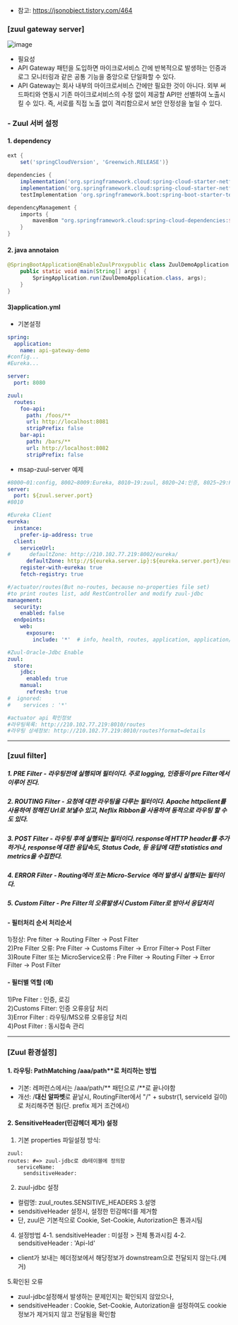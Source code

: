- 참고:  https://jsonobject.tistory.com/464


### [zuul gateway server]

![image](https://user-images.githubusercontent.com/45334819/60981599-9c465e00-a371-11e9-9af1-d140273efe52.png)

- 필요성
 - API Gateway 패턴을 도입하면 마이크로서비스 간에 반복적으로 발생하는 인증과 로그 모니터링과 같은 공통 기능을 중앙으로 단일화할 수 있다.
 - API Gateway는 회사 내부의 마이크로서비스 간에만 필요한 것이 아니다. 외부 써드파티와 연동시 기존 마이크로서비스의 수정 없이 제공할 API만 선별하여 노출시킬 수 있다. 즉, 서로를 직접 노출 없이 격리함으로서 보안 안정성을 높일 수 있다.

### - Zuul 서버 설정

#### 1. dependency
```groovy
ext {
    set('springCloudVersion', 'Greenwich.RELEASE')}

dependencies {
    implementation('org.springframework.cloud:spring-cloud-starter-netflix-zuul')
    implementation('org.springframework.cloud:spring-cloud-starter-netflix-ribbon')
    testImplementation 'org.springframework.boot:spring-boot-starter-test'}

dependencyManagement {
    imports {
        mavenBom "org.springframework.cloud:spring-cloud-dependencies:${springCloudVersion}"
    }
}
```

#### 2. java annotaion
```java
@SpringBootApplication@EnableZuulProxypublic class ZuulDemoApplication {
    public static void main(String[] args) {
        SpringApplication.run(ZuulDemoApplication.class, args);
    }
}
````

#### 3)application.yml 
- 기본설정
``` yml
spring:
  application:
    name: api-gateway-demo
#config...
#Eureka...

server:
  port: 8080

zuul:
  routes:
    foo-api:
      path: /foos/**
      url: http://localhost:8081
      stripPrefix: false
    bar-api:
      path: /bars/**
      url: http://localhost:8082
      stripPrefix: false
```

- msap-zuul-server 예제
``` yml
#8000~01:config, 8002~8009:Eureka, 8010~19:zuul, 8020~24:인증, 8025~29:Redis, 8100~:ms
server:
  port: ${zuul.server.port}
#8010

#Eureka Client   
eureka:
  instance:
    prefer-ip-address: true
  client:
    serviceUrl:
#      defaultZone: http://210.102.77.219:8002/eureka/
      defaultZone: http://${eureka.server.ip}:${eureka.server.port}/eureka/
    register-with-eureka: true
    fetch-registry: true

#/actuator/routes(But no-routes, because no-properties file set)
#to print routes list, add RestController and modify zuul-jdbc
management:
  security:
    enabled: false
  endpoints:
    web:
      exposure:
        include: '*'  # info, health, routes, application, application/routes, actuator/refresh

#Zuul-Oracle-Jdbc Enable
zuul:
  store:
    jdbc:
      enabled: true
    manual:
      refresh: true
#  ignored:
#    services : '*'

#actuator api 확인정보
#라우팅목록: http://210.102.77.219:8010/routes
#라우팅 상세정보: http://210.102.77.219:8010/routes?format=details
```

<hr />

### [zuul filter]


##### 1. PRE Filter - 라우팅전에 실행되며 필터이다. 주로 logging, 인증등이 pre Filter에서 이루어 진다.  
##### 2. ROUTING Filter - 요청에 대한 라우팅을 다루는 필터이다. Apache httpclient를 사용하여 정해진 Url로 보낼수 있고, Neflix Ribbon을 사용하여 동적으로 라우팅 할 수도 있다.  
##### 3. POST Filter - 라우팅 후에 실행되는 필터이다. response에 HTTP header를 추가하거나, response에 대한 응답속도, Status Code, 등 응답에 대한 statistics and metrics을 수집한다.  
##### 4. ERROR Filter - Routing에러 또는 Micro-Service 에러 발생시 실행되는 필터이다.  
##### 5. Custom Filter - Pre Filter의 오류발생시 Custom Filter로 받아서 응답처리  

#### - 필터처리 순서 처리순서
1)정상: Pre filter -> Routing Filter -> Post Filter  
2)Pre Filter 오류: Pre Filter -> Customs Filter -> Error Filter-> Post Filter  
3)Route Filter 또는 MicroService오류 : Pre Filter -> Routing Filter -> Error Filter -> Post Filter  


#### - 필터별 역할 (예)
1)Pre Filter         : 인증, 로깅  
2)Customs Filter: 인증 오류응답 처리   
3)Error Filter      :  라우팅/MS오류 오류응답 처리  
4)Post Filter       : 동시접속 관리  


<hr />

### [Zuul 환경설정]  
#### 1. 라우팅: PathMatching /aaa/path**로 처리하는 방법
- 기본: 레퍼런스에서는 /aaa/path/** 패턴으로 /**로 끝나야함
- 개선: /**대신 알파벳**로 끝날시, RoutingFilter에서 "/" + substr(1, serviceId 길이)로 처리해주면 됨(단. prefix 제거 조건에서)  

#### 2. SensitiveHeader(민감헤더 제거) 설정  

1. 기본 properties 파일설정 방식:
```
zuul:
routes: #=> zuul-jdbc로 db테이블에 정의함
   serviceName:
     sendsitiveHeader:
```
2. zuul-jdbc 설정
- 컬럼명: zuul_routes.SENSITIVE_HEADERS
3.설명
- sendsitiveHeader 설정시, 설정한 민감헤더를 제거함
- 단, zuul은 기본적으로 Cookie, Set-Cookie, Autorization은 통과시팀

4. 설정방법
4-1. sendsitiveHeader : 미설정 > 전체 통과시킴
4-2. sendsitiveHeader : 'Api-Id'
- client가 보내는 헤더정보에서 해당정보가 downstream으로 전달되지 않는다.(제거)

5.확인된 오류
- zuul-jdbc설정해서 발생하는 문제인지는 확인되지 않았으나,
- sendsitiveHeader : Cookie, Set-Cookie, Autorization을 설정하여도 cookie정보가 제거되지 않고 전달됨을 확인함  









